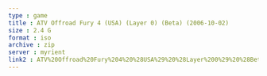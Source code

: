 ```yaml
---
type : game
title : ATV Offroad Fury 4 (USA) (Layer 0) (Beta) (2006-10-02)
size : 2.4 G
format : iso
archive : zip
server : myrient
link2 : ATV%20Offroad%20Fury%204%20%28USA%29%20%28Layer%200%29%20%28Beta%29%20%282006-10-02%29
---
```

